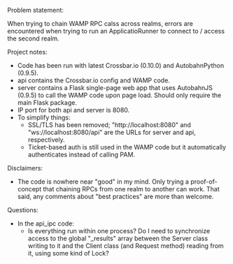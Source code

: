 Problem statement:

When trying to chain WAMP RPC calss across realms, errors are encountered when trying to run an ApplicatioRunner to connect to / access the second realm.

Project notes:
- Code has been run with latest Crossbar.io (0.10.0) and AutobahnPython (0.9.5).
- api contains the Crossbar.io config and WAMP code.
- server contains a Flask single-page web app that uses AutobahnJS (0.9.5) to call the WAMP code upon page load. Should only require the main Flask package.
- IP port for both api and server is 8080.
- To simplify things:
  - SSL/TLS has been removed; "http://localhost:8080" and "ws://localhost:8080/api" are the URLs for server and api, respectively.
  - Ticket-based auth is still used in the WAMP code but it automatically authenticates instead of calling PAM.

Disclaimers:
- The code is nowhere near "good" in my mind. Only trying a proof-of-concept that chaining RPCs from one realm to
  another can work. That said, any comments about "best practices" are more than welcome.

Questions:
- In the api_ipc code:
  - Is everything run within one process? Do I need to synchronize access to the global "_results" array
    between the Server class writing to it and the Client class (and Request method) reading from it,
    using some kind of Lock?

